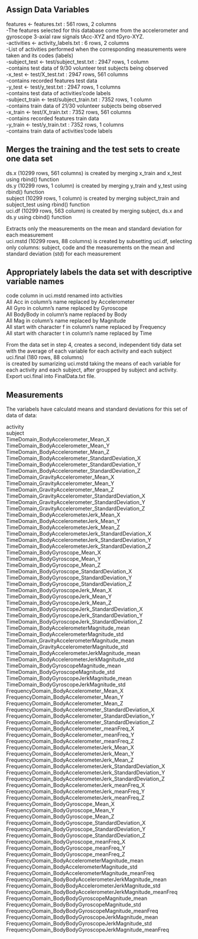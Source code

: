 

## Assign Data Variables
 features <- features.txt : 561 rows, 2 columns <br/>
  -The features selected for this database come from the accelerometer and gyroscope 3-axial raw signals tAcc-XYZ and tGyro-XYZ. <br/>
  -activities <- activity_labels.txt : 6 rows, 2 columns <br/>
  -List of activities performed when the corresponding measurements were taken and its codes (labels) <br/>
  -subject_test <- test/subject_test.txt : 2947 rows, 1 column <br/>
  -contains test data of 9/30 volunteer test subjects being observed <br/>
  -x_test <- test/X_test.txt : 2947 rows, 561 columns <br/>
  -contains recorded features test data <br/>
  -y_test <- test/y_test.txt : 2947 rows, 1 columns <br/>
  -contains test data of activities’code labels <br/>
  -subject_train <- test/subject_train.txt : 7352 rows, 1 column <br/>
  -contains train data of 21/30 volunteer subjects being observed <br/>
  -x_train <- test/X_train.txt : 7352 rows, 561 columns <br/> 
  -contains recorded features train data <br/> 
  -y_train <- test/y_train.txt : 7352 rows, 1 columns <br/>
  -contains train data of activities’code labels <br/>


## Merges the training and the test sets to create one data set
ds.x (10299 rows, 561 columns) is created by merging x_train and x_test using rbind() function <br/>
ds.y (10299 rows, 1 column) is created by merging y_train and y_test using rbind() function <br/>
subject (10299 rows, 1 column) is created by merging subject_train and subject_test using rbind() function <br/>
uci.df (10299 rows, 563 column) is created by merging subject, ds.x and ds.y using cbind() function <br/>

Extracts only the measurements on the mean and standard deviation for each measurement <br/>
uci.mstd (10299 rows, 88 columns) is created by subsetting uci.df, 
selecting only columns: subject, code and the measurements on the mean and standard deviation (std) for each measurement <br/>

## Appropriately labels the data set with descriptive variable names
code column in uci.mstd renamed into activities <br/>
All Acc in column’s name replaced by Accelerometer <br/>
All Gyro in column’s name replaced by Gyroscope <br/>
All BodyBody in column’s name replaced by Body <br/>
All Mag in column’s name replaced by Magnitude  <br/>
All start with character f in column’s name replaced by Frequency <br/>
All start with character t in column’s name replaced by Time <br/>

From the data set in step 4, creates a second, independent tidy data set with the average of each variable for each activity and each subject <br/>
uci.final (180 rows, 88 columns) <br/>
is created by sumarizing uci.mstd taking the means of each variable for each activity and each subject, after groupped by subject and activity.<br/>
Export uci.final into FinalData.txt file.<br/>



## Measurements
The variabels have calculatd means and standard deviations for this set of data of data:

activity	<br/>
subject	<br/>
TimeDomain_BodyAccelerometer_Mean_X	<br/>
TimeDomain_BodyAccelerometer_Mean_Y	<br/>
TimeDomain_BodyAccelerometer_Mean_Z	<br/>
TimeDomain_BodyAccelerometer_StandardDeviation_X	<br/>
TimeDomain_BodyAccelerometer_StandardDeviation_Y	<br/>
TimeDomain_BodyAccelerometer_StandardDeviation_Z	<br/>
TimeDomain_GravityAccelerometer_Mean_X	<br/>
TimeDomain_GravityAccelerometer_Mean_Y	<br/>
TimeDomain_GravityAccelerometer_Mean_Z	<br/>
TimeDomain_GravityAccelerometer_StandardDeviation_X	<br/>
TimeDomain_GravityAccelerometer_StandardDeviation_Y	<br/>
TimeDomain_GravityAccelerometer_StandardDeviation_Z	<br/>
TimeDomain_BodyAccelerometerJerk_Mean_X	<br/>
TimeDomain_BodyAccelerometerJerk_Mean_Y	<br/>
TimeDomain_BodyAccelerometerJerk_Mean_Z	<br/>
TimeDomain_BodyAccelerometerJerk_StandardDeviation_X	<br/>
TimeDomain_BodyAccelerometerJerk_StandardDeviation_Y	<br/>
TimeDomain_BodyAccelerometerJerk_StandardDeviation_Z	<br/>
TimeDomain_BodyGyroscope_Mean_X	<br/>
TimeDomain_BodyGyroscope_Mean_Y	<br/>
TimeDomain_BodyGyroscope_Mean_Z	<br/>
TimeDomain_BodyGyroscope_StandardDeviation_X	<br/>
TimeDomain_BodyGyroscope_StandardDeviation_Y	<br/>
TimeDomain_BodyGyroscope_StandardDeviation_Z	<br/>
TimeDomain_BodyGyroscopeJerk_Mean_X	<br/>
TimeDomain_BodyGyroscopeJerk_Mean_Y	<br/>
TimeDomain_BodyGyroscopeJerk_Mean_Z	<br/>
TimeDomain_BodyGyroscopeJerk_StandardDeviation_X	<br/>
TimeDomain_BodyGyroscopeJerk_StandardDeviation_Y	<br/>
TimeDomain_BodyGyroscopeJerk_StandardDeviation_Z	<br/>
TimeDomain_BodyAccelerometerMagnitude_mean	<br/>
TimeDomain_BodyAccelerometerMagnitude_std	<br/>
TimeDomain_GravityAccelerometerMagnitude_mean	<br/>
TimeDomain_GravityAccelerometerMagnitude_std	<br/>
TimeDomain_BodyAccelerometerJerkMagnitude_mean	<br/>
TimeDomain_BodyAccelerometerJerkMagnitude_std	<br/>
TimeDomain_BodyGyroscopeMagnitude_mean	<br/>
TimeDomain_BodyGyroscopeMagnitude_std	<br/>
TimeDomain_BodyGyroscopeJerkMagnitude_mean	<br/>
TimeDomain_BodyGyroscopeJerkMagnitude_std	<br/>
FrequencyDomain_BodyAccelerometer_Mean_X	<br/>
FrequencyDomain_BodyAccelerometer_Mean_Y	<br/>
FrequencyDomain_BodyAccelerometer_Mean_Z	<br/>
FrequencyDomain_BodyAccelerometer_StandardDeviation_X	<br/>
FrequencyDomain_BodyAccelerometer_StandardDeviation_Y	<br/>
FrequencyDomain_BodyAccelerometer_StandardDeviation_Z	<br/>
FrequencyDomain_BodyAccelerometer_meanFreq_X	<br/>
FrequencyDomain_BodyAccelerometer_meanFreq_Y	<br/>
FrequencyDomain_BodyAccelerometer_meanFreq_Z	<br/>
FrequencyDomain_BodyAccelerometerJerk_Mean_X	<br/>
FrequencyDomain_BodyAccelerometerJerk_Mean_Y	<br/>
FrequencyDomain_BodyAccelerometerJerk_Mean_Z	<br/>
FrequencyDomain_BodyAccelerometerJerk_StandardDeviation_X	<br/>
FrequencyDomain_BodyAccelerometerJerk_StandardDeviation_Y	<br/>
FrequencyDomain_BodyAccelerometerJerk_StandardDeviation_Z	<br/>
FrequencyDomain_BodyAccelerometerJerk_meanFreq_X	<br/>
FrequencyDomain_BodyAccelerometerJerk_meanFreq_Y	<br/>
FrequencyDomain_BodyAccelerometerJerk_meanFreq_Z	<br/>
FrequencyDomain_BodyGyroscope_Mean_X	<br/>
FrequencyDomain_BodyGyroscope_Mean_Y	<br/>
FrequencyDomain_BodyGyroscope_Mean_Z	<br/>
FrequencyDomain_BodyGyroscope_StandardDeviation_X	<br/>
FrequencyDomain_BodyGyroscope_StandardDeviation_Y	<br/>
FrequencyDomain_BodyGyroscope_StandardDeviation_Z	<br/>
FrequencyDomain_BodyGyroscope_meanFreq_X	<br/>
FrequencyDomain_BodyGyroscope_meanFreq_Y	<br/>
FrequencyDomain_BodyGyroscope_meanFreq_Z	<br/>
FrequencyDomain_BodyAccelerometerMagnitude_mean	<br/>
FrequencyDomain_BodyAccelerometerMagnitude_std	<br/>
FrequencyDomain_BodyAccelerometerMagnitude_meanFreq	<br/>
FrequencyDomain_BodyBodyAccelerometerJerkMagnitude_mean	<br/>
FrequencyDomain_BodyBodyAccelerometerJerkMagnitude_std	<br/>
FrequencyDomain_BodyBodyAccelerometerJerkMagnitude_meanFreq	<br/>
FrequencyDomain_BodyBodyGyroscopeMagnitude_mean	<br/>
FrequencyDomain_BodyBodyGyroscopeMagnitude_std	<br/>
FrequencyDomain_BodyBodyGyroscopeMagnitude_meanFreq	<br/>
FrequencyDomain_BodyBodyGyroscopeJerkMagnitude_mean	<br/>
FrequencyDomain_BodyBodyGyroscopeJerkMagnitude_std	<br/>
FrequencyDomain_BodyBodyGyroscopeJerkMagnitude_meanFreq	<br/>


